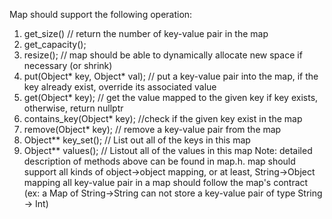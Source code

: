 Map should support the following operation:
1) get_size() // return the number of  key-value pair in the map
2) get_capacity();
3) resize();   // map should be able to dynamically allocate new space if necessary (or shrink)
4) put(Object* key, Object* val);  // put a key-value pair into the map, if the key already exist, override its associated value
5) get(Object* key); // get the value mapped to the given key if key exists, otherwise, return nullptr
6) contains_key(Object* key);  //check if the given key exist in the map
7) remove(Object* key); // remove a key-value pair from the map
8) Object** key_set(); // List out all of the keys in this map
9) Object** values(); // Listout all of the values in this map
Note:
detailed description of methods above can be found in map.h.
map should support all kinds of object->object mapping, or at least, String->Object mapping
all key-value pair in a map should follow the map's contract (ex: a Map of String->String can not store a key-value pair of type String -> Int)

